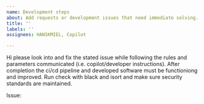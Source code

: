 ```yaml
---
name: Development steps
about: Add requests or development issues that need immediate solving.
title: ''
labels: ''
assignees: HANSKMIEL, Copilot

---
```


Hi please look into and fix the stated issue while following the rules and parameters communicated (i.e. copilot/developer instructions). After completion the ci/cd pipeline and developed software must be functioniong and improved. Run check with black and isort and make sure security standards are maintained.

Issue:

